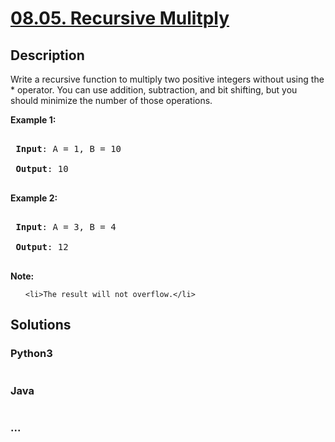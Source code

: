 # [08.05. Recursive Mulitply](https://leetcode-cn.com/problems/recursive-mulitply-lcci)

## Description
<p>Write a recursive function to multiply two positive integers without using the * operator. You can use addition, subtraction, and bit shifting, but you should minimize the number of those operations.</p>

<p><strong>Example 1:</strong></p>

<pre>
<strong> Input</strong>: A = 1, B = 10
<strong> Output</strong>: 10
</pre>

<p><strong>Example 2:</strong></p>

<pre>
<strong> Input</strong>: A = 3, B = 4
<strong> Output</strong>: 12
</pre>

<p><strong>Note:</strong></p>

<ol>
	<li>The result will not overflow.</li>
</ol>



## Solutions


### Python3

```python

```

### Java

```java

```

### ...
```

```

